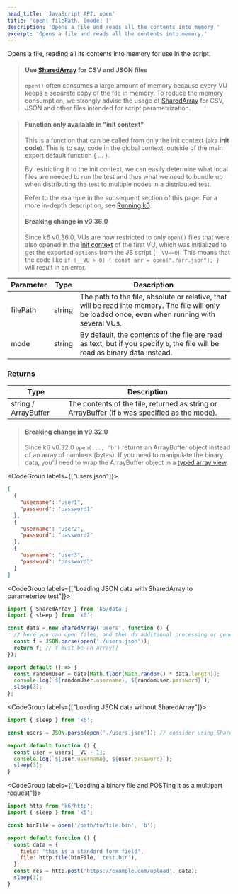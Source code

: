 ```yaml
---
head_title: 'JavaScript API: open'
title: 'open( filePath, [mode] )'
description: 'Opens a file and reads all the contents into memory.'
excerpt: 'Opens a file and reads all the contents into memory.'
---
```


Opens a file, reading all its contents into memory for use in the script.

> #### Use [SharedArray](/javascript-api/k6-data/sharedarray/) for CSV and JSON files
> `open()` often consumes a large amount of memory because every VU keeps a separate copy of the file in memory.
> To reduce the memory consumption, we strongly advise the usage of [SharedArray](/javascript-api/k6-data/sharedarray/) for CSV, JSON and other files intended for script parametrization.

<blockquote mod='warning'>

#### Function only available in "init context"

This is a function that can be called from only the init context (aka **init code**). This is to say, code in the global context, outside of the main export default function { ... }.

By restricting it to the init context, we can easily determine what local files are needed to run the test and thus what we need to bundle up when distributing the test to multiple nodes in a distributed test.

Refer to the example in the subsequent section of this page. For a more in-depth description, see [Running k6](/get-started/running-k6).

#### Breaking change in v0.36.0

Since k6 v0.36.0, VUs are now restricted to only `open()` files that were also opened in the [init context](https://k6.io/docs/using-k6/test-lifecycle/#init-and-vu-stages) of the first VU, which was initialized to get the exported `options` from the JS script (`__VU==0`).
This means that the code like `if (__VU > 0) { const arr = open("./arr.json"); }` will result in an error.

</blockquote>

| Parameter | Type   | Description        |
| --------- | ------ | ------------------ |
| filePath  | string | The path to the file, absolute or relative, that will be read into memory. The file will only be loaded once, even when running with several VUs. |
| mode      | string | By default, the contents of the file are read as text, but if you specify `b`, the file will be read as binary data instead.   |

### Returns

| Type                 | Description                                                                                     |
| ----                 | -----------                                                                                     |
| string / ArrayBuffer | The contents of the file, returned as string or ArrayBuffer (if `b` was specified as the mode). |

> #### Breaking change in v0.32.0
> Since k6 v0.32.0 `open(..., 'b')` returns an ArrayBuffer object instead of an array of numbers (bytes).
> If you need to manipulate the binary data, you'll need to wrap the ArrayBuffer
> object in a [typed array view](https://developer.mozilla.org/en-US/docs/Web/JavaScript/Typed_arrays).


<CodeGroup labels={["users.json"]}>

```json
[
  {
    "username": "user1",
    "password": "password1"
  },
  {
    "username": "user2",
    "password": "password2"
  },
  {
    "username": "user3",
    "password": "password3"
  }
]
```

</CodeGroup>

<CodeGroup labels={["Loading JSON data with SharedArray to parameterize test"]}>

```javascript
import { SharedArray } from 'k6/data';
import { sleep } from 'k6';

const data = new SharedArray('users', function () {
  // here you can open files, and then do additional processing or generate the array with data dynamically
  const f = JSON.parse(open('./users.json'));
  return f; // f must be an array[]
});

export default () => {
  const randomUser = data[Math.floor(Math.random() * data.length)];
  console.log(`${randomUser.username}, ${randomUser.password}`);
  sleep(3);
};
```

</CodeGroup>

<CodeGroup labels={["Loading JSON data without SharedArray"]}>

```javascript
import { sleep } from 'k6';

const users = JSON.parse(open('./users.json')); // consider using SharedArray for large files

export default function () {
  const user = users[__VU - 1];
  console.log(`${user.username}, ${user.password}`);
  sleep(3);
}
```

</CodeGroup>

<CodeGroup labels={["Loading a binary file and POSTing it as a multipart request"]}>

```javascript
import http from 'k6/http';
import { sleep } from 'k6';

const binFile = open('/path/to/file.bin', 'b');

export default function () {
  const data = {
    field: 'this is a standard form field',
    file: http.file(binFile, 'test.bin'),
  };
  const res = http.post('https://example.com/upload', data);
  sleep(3);
}
```

</CodeGroup>
